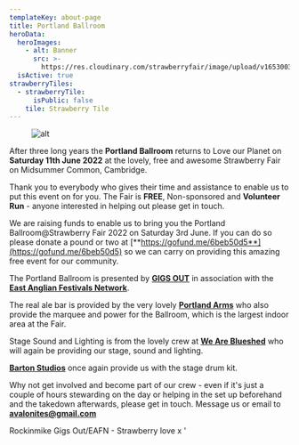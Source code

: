 ```yaml
---
templateKey: about-page
title: Portland Ballroom
heroData:
  heroImages:
    - alt: Banner
      src: >-
        https://res.cloudinary.com/strawberryfair/image/upload/v1653003059/Decorations_y1mvmx.jpg
  isActive: true
strawberryTiles:
  - strawberryTile:
      isPublic: false
    tile: Strawberry Tile
---
```

<figure><img src="https://res.cloudinary.com/strawberryfair/image/upload/v1653980008/Portland_Ballroom_31st_May_n295vr.png" alt="alt" class="html-embedded-image-medium"></figure>

After three long years the **Portland Ballroom** returns to Love our Planet on **Saturday 11th June 2022** at the lovely, free and awesome Strawberry Fair on Midsummer Common, Cambridge.

Thank you to everybody who gives their time and assistance to enable us to put this event on for you. The Fair is **FREE**, Non-sponsored and **Volunteer Run** - anyone interested in helping out please get in touch.

We are raising funds to enable us to bring you the Portland Ballroom@Strawberry Fair 2022 on Saturday 3rd June. If you can do so please donate a pound or two at [**https://gofund.me/6beb50d5**](https://gofund.me/6beb50d5) so we can carry on providing this amazing free event for our community.

The Portland Ballroom is presented by [**GIGS OUT**](https://www.facebook.com/groups/gigsoutineastanglia/?ref=share) in association with the [**East Anglian Festivals Network**](www.eafn.co.uk).

The real ale bar is provided by the very lovely [**Portland Arms**](http://theportlandarms.co.uk/) who also provide the marquee and power for the Ballroom, which is the largest indoor area at the Fair.

Stage Sound and Lighting is from the lovely crew at [**We Are Blueshed**](https://www.weareblueshed.co.uk/) who will again be providing our stage, sound and lighting.

[**Barton Studios**](https://bartonstudios.webs.com) once again provide us with the stage drum kit.

Why not get involved and become part of our crew - even if it's just a couple of hours stewarding on the day or helping in the set up beforehand and the takedown afterwards, please get in touch. Message us or email to **avalonites@gmail.com**

Rockinmike Gigs Out/EAFN - Strawberry love x '

